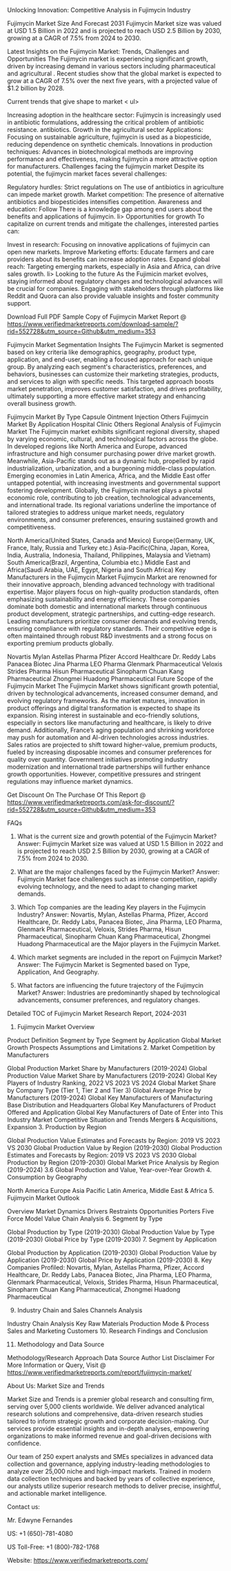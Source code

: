 Unlocking Innovation: Competitive Analysis in Fujimycin Industry


Fujimycin Market Size And Forecast 2031
Fujimycin Market size was valued at USD 1.5 Billion in 2022 and is projected to reach USD 2.5 Billion by 2030, growing at a CAGR of 7.5% from 2024 to 2030.

Latest Insights on the Fujimycin Market: Trends, Challenges and Opportunities
The Fujimycin market is experiencing significant growth, driven by increasing demand in various sectors including pharmaceutical and agricultural . Recent studies show that the global market is expected to grow at a CAGR of 7.5% over the next five years, with a projected value of $1.2 billion by 2028.

Current trends that give shape to market
< ul>

Increasing adoption in the healthcare sector: Fujimycin is increasingly used in antibiotic formulations, addressing the critical problem of antibiotic resistance. antibiotics.
Growth in the agricultural sector Applications: Focusing on sustainable agriculture, fujimycin is used as a biopesticide, reducing dependence on synthetic chemicals.
Innovations in production techniques: Advances in biotechnological methods are improving performance and effectiveness, making fujimycin a more attractive option for manufacturers.
Challenges facing the fujimycin market
Despite its potential, the fujimycin market faces several challenges:

Regulatory hurdles: Strict regulations on The use of antibiotics in agriculture can impede market growth.
Market competition:
The presence of alternative antibiotics and biopesticides intensifies competition.
Awareness and education: Follow There is a knowledge gap among end users about the benefits and applications of fujimycin. li>
Opportunities for growth
To capitalize on current trends and mitigate the challenges, interested parties can:

Invest in research: Focusing on innovative applications of fujimycin can open new markets.
Improve Marketing efforts: Educate farmers and care providers about its benefits can increase adoption rates.
Expand global reach: Targeting emerging markets, especially in Asia and Africa, can drive sales growth. li>
Looking to the future
As the Fujimicin market evolves, staying informed about regulatory changes and technological advances will be crucial for companies. Engaging with stakeholders through platforms like Reddit and Quora can also provide valuable insights and foster community support.

Download Full PDF Sample Copy of Fujimycin Market Report @ https://www.verifiedmarketreports.com/download-sample/?rid=552728&utm_source=Github&utm_medium=353

Fujimycin Market Segmentation Insights
The Fujimycin Market is segmented based on key criteria like demographics, geography, product type, application, and end-user, enabling a focused approach for each unique group. By analyzing each segment's characteristics, preferences, and behaviors, businesses can customize their marketing strategies, products, and services to align with specific needs. This targeted approach boosts market penetration, improves customer satisfaction, and drives profitability, ultimately supporting a more effective market strategy and enhancing overall business growth.

Fujimycin Market By Type
Capsule
Ointment
Injection
Others
Fujimycin Market By Application
Hospital
Clinic
Others
Regional Analysis of Fujimycin Market
The Fujimycin market exhibits significant regional diversity, shaped by varying economic, cultural, and technological factors across the globe. In developed regions like North America and Europe, advanced infrastructure and high consumer purchasing power drive market growth. Meanwhile, Asia-Pacific stands out as a dynamic hub, propelled by rapid industrialization, urbanization, and a burgeoning middle-class population. Emerging economies in Latin America, Africa, and the Middle East offer untapped potential, with increasing investments and governmental support fostering development. Globally, the Fujimycin market plays a pivotal economic role, contributing to job creation, technological advancements, and international trade. Its regional variations underline the importance of tailored strategies to address unique market needs, regulatory environments, and consumer preferences, ensuring sustained growth and competitiveness.

North America(United States, Canada and Mexico)
Europe(Germany, UK, France, Italy, Russia and Turkey etc.)
Asia-Pacific(China, Japan, Korea, India, Australia, Indonesia, Thailand, Philippines, Malaysia and Vietnam)
South America(Brazil, Argentina, Columbia etc.)
Middle East and Africa(Saudi Arabia, UAE, Egypt, Nigeria and South Africa)
Key Manufacturers in the Fujimycin Market
Fujimycin Market are renowned for their innovative approach, blending advanced technology with traditional expertise. Major players focus on high-quality production standards, often emphasizing sustainability and energy efficiency. These companies dominate both domestic and international markets through continuous product development, strategic partnerships, and cutting-edge research. Leading manufacturers prioritize consumer demands and evolving trends, ensuring compliance with regulatory standards. Their competitive edge is often maintained through robust R&D investments and a strong focus on exporting premium products globally.

Novartis
Mylan
Astellas Pharma
Pfizer
Accord Healthcare
Dr. Reddy Labs
Panacea Biotec
Jina Pharma
LEO Pharma
Glenmark Pharmaceutical
Veloxis
Strides Pharma
Hisun Pharmaceutical
Sinopharm Chuan Kang Pharmaceutical
Zhongmei Huadong Pharmaceutical
Future Scope of the Fujimycin Market
The Fujimycin Market shows significant growth potential, driven by technological advancements, increased consumer demand, and evolving regulatory frameworks. As the market matures, innovation in product offerings and digital transformation is expected to shape its expansion. Rising interest in sustainable and eco-friendly solutions, especially in sectors like manufacturing and healthcare, is likely to drive demand. Additionally, France’s aging population and shrinking workforce may push for automation and AI-driven technologies across industries. Sales ratios are projected to shift toward higher-value, premium products, fueled by increasing disposable incomes and consumer preferences for quality over quantity. Government initiatives promoting industry modernization and international trade partnerships will further enhance growth opportunities. However, competitive pressures and stringent regulations may influence market dynamics.

Get Discount On The Purchase Of This Report @ https://www.verifiedmarketreports.com/ask-for-discount/?rid=552728&utm_source=Github&utm_medium=353

FAQs
1. What is the current size and growth potential of the Fujimycin Market?
Answer: Fujimycin Market size was valued at USD 1.5 Billion in 2022 and is projected to reach USD 2.5 Billion by 2030, growing at a CAGR of 7.5% from 2024 to 2030.

2. What are the major challenges faced by the Fujimycin Market?
Answer: Fujimycin Market face challenges such as intense competition, rapidly evolving technology, and the need to adapt to changing market demands.

3. Which Top companies are the leading Key players in the Fujimycin Industry?
Answer: Novartis, Mylan, Astellas Pharma, Pfizer, Accord Healthcare, Dr. Reddy Labs, Panacea Biotec, Jina Pharma, LEO Pharma, Glenmark Pharmaceutical, Veloxis, Strides Pharma, Hisun Pharmaceutical, Sinopharm Chuan Kang Pharmaceutical, Zhongmei Huadong Pharmaceutical are the Major players in the Fujimycin Market.

4. Which market segments are included in the report on Fujimycin Market?
Answer: The Fujimycin Market is Segmented based on Type, Application, And Geography.

5. What factors are influencing the future trajectory of the Fujimycin Market?
Answer: Industries are predominantly shaped by technological advancements, consumer preferences, and regulatory changes.

Detailed TOC of Fujimycin Market Research Report, 2024-2031
1. Fujimycin Market Overview

Product Definition
Segment by Type
Segment by Application
Global Market Growth Prospects
Assumptions and Limitations
2. Market Competition by Manufacturers

Global Production Market Share by Manufacturers (2019-2024)
Global Production Value Market Share by Manufacturers (2019-2024)
Global Key Players of Industry Ranking, 2022 VS 2023 VS 2024
Global Market Share by Company Type (Tier 1, Tier 2 and Tier 3)
Global Average Price by Manufacturers (2019-2024)
Global Key Manufacturers of Manufacturing Base Distribution and Headquarters
Global Key Manufacturers of Product Offered and Application
Global Key Manufacturers of Date of Enter into This Industry
Market Competitive Situation and Trends
Mergers & Acquisitions, Expansion
3. Production by Region

Global Production Value Estimates and Forecasts by Region: 2019 VS 2023 VS 2030
Global Production Value by Region (2019-2030)
Global Production Estimates and Forecasts by Region: 2019 VS 2023 VS 2030
Global Production by Region (2019-2030)
Global Market Price Analysis by Region (2019-2024) 3.6 Global Production and Value, Year-over-Year Growth
4. Consumption by Geography

North America
Europe
Asia Pacific
Latin America, Middle East & Africa
5. Fujimycin Market Outlook

Overview
Market Dynamics
Drivers
Restraints
Opportunities
Porters Five Force Model
Value Chain Analysis 
6. Segment by Type

Global Production by Type (2019-2030)
Global Production Value by Type (2019-2030)
Global Price by Type (2019-2030)
7. Segment by Application

Global Production by Application (2019-2030)
Global Production Value by Application (2019-2030)
Global Price by Application (2019-2030)
8. Key Companies Profiled: Novartis, Mylan, Astellas Pharma, Pfizer, Accord Healthcare, Dr. Reddy Labs, Panacea Biotec, Jina Pharma, LEO Pharma, Glenmark Pharmaceutical, Veloxis, Strides Pharma, Hisun Pharmaceutical, Sinopharm Chuan Kang Pharmaceutical, Zhongmei Huadong Pharmaceutical

9. Industry Chain and Sales Channels Analysis

Industry Chain Analysis
Key Raw Materials
Production Mode & Process
Sales and Marketing
Customers
10. Research Findings and Conclusion

11. Methodology and Data Source

Methodology/Research Approach
Data Source
Author List
Disclaimer
For More Information or Query, Visit @ https://www.verifiedmarketreports.com/report/fujimycin-market/

About Us: Market Size and Trends

Market Size and Trends is a premier global research and consulting firm, serving over 5,000 clients worldwide. We deliver advanced analytical research solutions and comprehensive, data-driven research studies tailored to inform strategic growth and corporate decision-making. Our services provide essential insights and in-depth analyses, empowering organizations to make informed revenue and goal-driven decisions with confidence.

Our team of 250 expert analysts and SMEs specializes in advanced data collection and governance, applying industry-leading methodologies to analyze over 25,000 niche and high-impact markets. Trained in modern data collection techniques and backed by years of collective experience, our analysts utilize superior research methods to deliver precise, insightful, and actionable market intelligence.

Contact us:

Mr. Edwyne Fernandes

US: +1 (650)-781-4080

US Toll-Free: +1 (800)-782-1768

Website: https://www.verifiedmarketreports.com/
